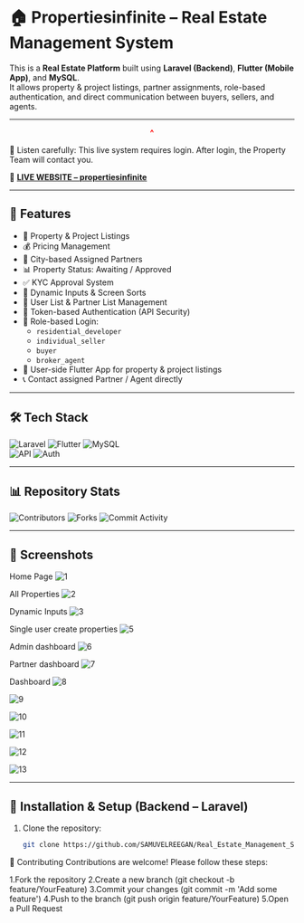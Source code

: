 # 🏠 Propertiesinfinite – Real Estate Management System

This is a **Real Estate Platform** built using **Laravel (Backend)**, **Flutter (Mobile App)**, and **MySQL**.  
It allows property & project listings, partner assignments, role-based authentication, and direct communication between buyers, sellers, and agents.

---

<p align="center" style="color:red; font-weight:bold;">^</p>
🔴 Listen carefully: This live system requires login. After login, the Property Team will contact you.


🔗 **[LIVE WEBSITE – propertiesinfinite](https://propertiesinfinite.com/)**

---

## 🚀 Features

- 🏢 Property & Project Listings  
- 💰 Pricing Management  
- 🌆 City-based Assigned Partners  
- 📊 Property Status: Awaiting / Approved  
- ✅ KYC Approval System  
- 📑 Dynamic Inputs & Screen Sorts  
- 👤 User List & Partner List Management  
- 🔐 Token-based Authentication (API Security)  
- 👥 Role-based Login:  
  - `residential_developer`  
  - `individual_seller`  
  - `buyer`  
  - `broker_agent`  
- 📱 User-side Flutter App for property & project listings  
- 📞 Contact assigned Partner / Agent directly  

---

## 🛠 Tech Stack

 ![Laravel](https://img.shields.io/badge/Laravel-FF2D20?style=for-the-badge&logo=laravel&logoColor=white)  ![Flutter](https://img.shields.io/badge/Flutter-02569B?style=for-the-badge&logo=flutter&logoColor=white)  ![MySQL](https://img.shields.io/badge/MySQL-4479A1?style=for-the-badge&logo=mysql&logoColor=white)  
![API](https://img.shields.io/badge/REST-02569B?style=for-the-badge&logo=fastapi&logoColor=white)  ![Auth](https://img.shields.io/badge/Auth-JWT-orange?style=for-the-badge)  

---

## 📊 Repository Stats

![Contributors](https://img.shields.io/github/contributors/SAMUVELREEGAN/Real_Estate_Management_System?color=brightgreen&style=for-the-badge)  ![Forks](https://img.shields.io/github/forks/SAMUVELREEGAN/Real_Estate_Management_System?color=yellow&style=for-the-badge)  ![Commit Activity](https://img.shields.io/github/commit-activity/m/SAMUVELREEGAN/Real_Estate_Management_System?style=for-the-badge)  

---

## 📸 Screenshots

Home Page
![1](https://github.com/user-attachments/assets/5e7e2453-ecec-4fe5-b3a6-7e3d0aa6406a)

All Properties
![2](https://github.com/user-attachments/assets/74db5296-0790-464b-a0fd-f8a64ae6ccc0)

Dynamic Inputs
![3](https://github.com/user-attachments/assets/ff370df9-5edd-4f41-a020-a4788d37089b)

Single user create properties
![5](https://github.com/user-attachments/assets/e3a3b476-a92e-4ffb-894c-274ce816f775)

Admin dashboard
![6](https://github.com/user-attachments/assets/e539a345-e327-459c-b29d-586cd8e4e389)

Partner dashboard
![7](https://github.com/user-attachments/assets/55706ee8-e994-42f2-b0d9-999f2b6e61d4)

Dashboard
![8](https://github.com/user-attachments/assets/45d7f3e4-628c-4728-b329-bfeb3586d509)

![9](https://github.com/user-attachments/assets/e3b76b02-9aaf-47e2-9fe6-7bfc5b1521aa)

![10](https://github.com/user-attachments/assets/a0db4c43-46ee-4a6d-ab0f-5179a69ec859)

![11](https://github.com/user-attachments/assets/1dcb59a4-39b2-4453-a9f4-acbc1e404593)

![12](https://github.com/user-attachments/assets/79cf3a9d-904c-447b-a52c-484587cde169)

![13](https://github.com/user-attachments/assets/762ee879-cfb3-4342-a833-c049cd92e525)
 

---

## 🔧 Installation & Setup (Backend – Laravel)

1. Clone the repository:  
   ```bash
   git clone https://github.com/SAMUVELREEGAN/Real_Estate_Management_System.git


🤝 Contributing
Contributions are welcome! Please follow these steps:

1.Fork the repository
2.Create a new branch (git checkout -b feature/YourFeature)
3.Commit your changes (git commit -m 'Add some feature')
4.Push to the branch (git push origin feature/YourFeature)
5.Open a Pull Request
